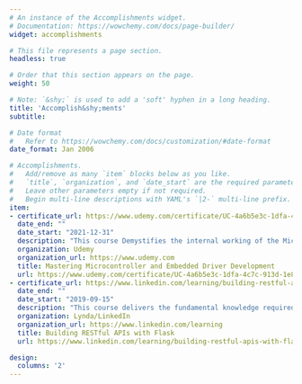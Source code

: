```yaml
---
# An instance of the Accomplishments widget.
# Documentation: https://wowchemy.com/docs/page-builder/
widget: accomplishments

# This file represents a page section.
headless: true

# Order that this section appears on the page.
weight: 50

# Note: `&shy;` is used to add a 'soft' hyphen in a long heading.
title: 'Accomplish&shy;ments'
subtitle:

# Date format
#   Refer to https://wowchemy.com/docs/customization/#date-format
date_format: Jan 2006

# Accomplishments.
#   Add/remove as many `item` blocks below as you like.
#   `title`, `organization`, and `date_start` are the required parameters.
#   Leave other parameters empty if not required.
#   Begin multi-line descriptions with YAML's `|2-` multi-line prefix.
item:
- certificate_url: https://www.udemy.com/certificate/UC-4a6b5e3c-1dfa-4c7c-913d-1e83a1f386be/
  date_end: ""
  date_start: "2021-12-31"
  description: "This course Demystifies the internal working of the Microcontroller and its Peripherals. Coding for the Peripherals STEP-BY-STEP and Developing software drivers entirely from scratch by extracting maximum information from Datasheets, Reference manuals, specs, etc. Protocol Decoding Using logic analyzers, Debugging, Testing along with Hints and Tips."
  organization: Udemy
  organization_url: https://www.udemy.com
  title: Mastering Microcontroller and Embedded Driver Development
  url: https://www.udemy.com/certificate/UC-4a6b5e3c-1dfa-4c7c-913d-1e83a1f386be/
- certificate_url: https://www.linkedin.com/learning/building-restful-apis-with-flask
  date_end: ""
  date_start: "2019-09-15"
  description: "This course delivers the fundamental knowledge required to enable highly connected interactions between applications via RESTful APIs. Follow along with Bruce Van Horn and learn how to quickly build, secure, and test an effective RESTful API using Python and Flask, the Python microframework."
  organization: Lynda/LinkedIn
  organization_url: https://www.linkedin.com/learning
  title: Building RESTful APIs with Flask
  url: https://www.linkedin.com/learning/building-restful-apis-with-flask

design:
  columns: '2' 
---
```

